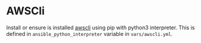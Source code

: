 # AWSCli

Install or ensure is installed [awscli](https://aws.amazon.com/cli/) using pip with python3 interpreter.
This is defined in `ansible_python_interpreter` variable in `vars/awscli.yml`.
